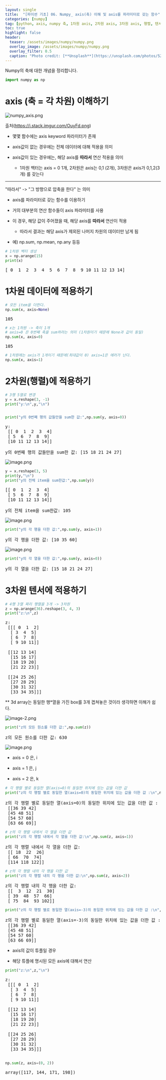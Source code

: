 ```yaml
---
layout: single
title:  "[파이썬 기초] 06. Numpy_ axis(축) 이해 및 axis를 파라미터로 갖는 함수"
categories: [numpy]
tag: [python, axis, numpy 축, 1차원 axis, 2차원 axis, 3차원 axis, 행렬, 텐서]
toc: true
highlight: false
header:
  teaser: /assets/images/numpy/numpy.png
  overlay_image: /assets/images/numpy/numpy.png
  overlay_filter: 0.5
  caption: "Photo credit: [**Unsplash**](https://unsplash.com/photos/52jRtc2S_VE)"
---
```


Numpy의 축에 대한 개념을 정리합니다.

<head>
  <style>
    table.dataframe {
      white-space: normal;
      width: 100%;
      height: 240px;
      display: block;
      overflow: auto;
      font-family: Arial, sans-serif;
      font-size: 0.9rem;
      line-height: 20px;
      text-align: center;
      border: 0px !important;
    }

    table.dataframe th {
      text-align: center;
      font-weight: bold;
      padding: 8px;
    }

    table.dataframe td {
      text-align: center;
      padding: 8px;
    }

    table.dataframe tr:hover {
      background: #b8d1f3; 
    }

    .output_prompt {
      overflow: auto;
      font-size: 0.9rem;
      line-height: 1.45;
      border-radius: 0.3rem;
      -webkit-overflow-scrolling: touch;
      padding: 0.8rem;
      margin-top: 0;
      margin-bottom: 15px;
      font: 1rem Consolas, "Liberation Mono", Menlo, Courier, monospace;
      color: $code-text-color;
      border: solid 1px $border-color;
      border-radius: 0.3rem;
      word-break: normal;
      white-space: pre;
    }

  .dataframe tbody tr th:only-of-type {
      vertical-align: middle;
  }

  .dataframe tbody tr th {
      vertical-align: top;
  }

  .dataframe thead th {
      text-align: center !important;
      padding: 8px;
  }

  .page__content p {
      margin: 0 0 0px !important;
  }

  .page__content p > strong {
    font-size: 0.8rem !important;
  }

  </style>
</head>



```python
import numpy as np
```

# axis (축 = 각 차원) 이해하기



![numpy_axis.png](/assets/image/numpy/numpy_axis.png)

출처(https://i.stack.imgur.com/OuyFd.png)



 - 몇몇 함수에는 axis keyword 파라미터가 존재

 - axis값이 없는 경우에는 전체 데이터에 대해 적용을 의미

 - axis값이 있는 경우에는, 해당 axis를 **따라서** 연산 적용을 의미 

     - 1차원 백터는 axis = 0 1개, 2차원은 axis는 0,1 (2개), 3차원은 axis가 0,1,2(3개) 를 갖는다

---

"따라서" -> "그 방향으로 압축을 한다" 는 의미


* axis를 파라미터로 갖는 함수를 이용하기

 - 거의 대부분의 연산 함수들이 axis 파라미터를 사용

 - 이 경우, 해당 값이 주어졌을 때, 해당 axis를 **따라서** 연산이 적용

   - 따라서 결과는 해당 axis가 제외된 나머지 차원의 데이터만 남게 됨

 - 예) np.sum, np.mean, np.any 등등

 



```python
# 1차원 벡터 생성
x = np.arange(15)
print(x)
```

<pre>
[ 0  1  2  3  4  5  6  7  8  9 10 11 12 13 14]
</pre>
# 1차원 데이터에 적용하기



```python
# 모든 item을 더한다.
np.sum(x, axis=None)
```

<pre>
105
</pre>

```python
# x는 1차원 -> 축이 1개
# axis=0 은 0번째 축을 sum하라는 의미 (1차원이기 때문에 None과 값이 동일)
np.sum(x, axis=0)
```

<pre>
105
</pre>

```python
# 1차원에는 axis가 1개이기 때문에(최대값이 0) axis=1은 에러가 난다.
np.sum(x, axis=1)
```

# 2차원(행렬)에 적용하기



```python
# 3행 5열로 변경
y = x.reshape(3, -1) 
print("y:\n",y,"\n")


print("y의 0번째 행의 값들만을 sum한 값:",np.sum(y, axis=0))
```

<pre>
y:
 [[ 0  1  2  3  4]
 [ 5  6  7  8  9]
 [10 11 12 13 14]] 

y의 0번째 행의 값들만을 sum한 값: [15 18 21 24 27]
</pre>
![image.png](attachment:image.png)



```python
y = x.reshape(3, 5)
print(y,"\n")
print("y의 전체 item을 sum한값:",np.sum(y))
```

<pre>
[[ 0  1  2  3  4]
 [ 5  6  7  8  9]
 [10 11 12 13 14]] 

y의 전체 item을 sum한값: 105
</pre>
![image.png](attachment:image.png)



```python
print("y의 각 행을 더한 값:",np.sum(y, axis=1))
```

<pre>
y의 각 행을 더한 값: [10 35 60]
</pre>
![image.png](attachment:image.png)



```python
print("y의 각 열을 더한 값:",np.sum(y, axis=0))
```

<pre>
y의 각 열을 더한 값: [15 18 21 24 27]
</pre>
# 3차원 텐서에 적용하기



```python
# 4행 3열 짜리 행렬을 3개 -> 3차원
z = np.arange(36).reshape(3, 4, 3)
print("z:\n",z)
```

<pre>
z:
 [[[ 0  1  2]
  [ 3  4  5]
  [ 6  7  8]
  [ 9 10 11]]

 [[12 13 14]
  [15 16 17]
  [18 19 20]
  [21 22 23]]

 [[24 25 26]
  [27 28 29]
  [30 31 32]
  [33 34 35]]]
</pre>
** 3d array는 동일한 행*열을 가진 box를 3개 겹쳐놓은 것이라 생각하면 이해가 쉽다.

![image-2.png](attachment:image-2.png)



```python
print("z의 모든 원소를 더한 값:",np.sum(z))
```

<pre>
z의 모든 원소를 더한 값: 630
</pre>
![image.png](attachment:image.png)



- axis = 0 은, i

- axis = 1 은, j

- axis = 2 은, k



```python
# 각 행렬 별로 동일한 열(axis=0)의 동일한 위치에 있는 값을 더한 값 
print("z의 각 행렬 별로 동일한 열(axis=0)의 동일한 위치에 있는 값을 더한 값 :\n",np.sum(z, axis=0))
```

<pre>
z의 각 행렬 별로 동일한 열(axis=0)의 동일한 위치에 있는 값을 더한 값 :
 [[36 39 42]
 [45 48 51]
 [54 57 60]
 [63 66 69]]
</pre>

```python
# z의 각 행렬 내에서 각 열을 더한 값
print("z의 각 행렬 내에서 각 열을 더한 값:\n",np.sum(z, axis=1))
```

<pre>
z의 각 행렬 내에서 각 열을 더한 값:
 [[ 18  22  26]
 [ 66  70  74]
 [114 118 122]]
</pre>

```python
# z의 각 행렬 내의 각 행을 더한 값
print("z의 각 행렬 내의 각 행을 더한 값:\n",np.sum(z, axis=2))
```

<pre>
z의 각 행렬 내의 각 행을 더한 값:
 [[  3  12  21  30]
 [ 39  48  57  66]
 [ 75  84  93 102]]
</pre>

```python
print("z의 각 행렬 별로 동일한 열(axis=-3)의 동일한 위치에 있는 값을 더한 값 :\n",np.sum(z, axis=-3))
```

<pre>
z의 각 행렬 별로 동일한 열(axis=-3)의 동일한 위치에 있는 값을 더한 값 :
 [[36 39 42]
 [45 48 51]
 [54 57 60]
 [63 66 69]]
</pre>
* axis의 값이 튜플일 경우

 - 해당 튜플에 명시된 모든 axis에 대해서 연산



```python
print("z:\n",z,"\n")
```

<pre>
z:
 [[[ 0  1  2]
  [ 3  4  5]
  [ 6  7  8]
  [ 9 10 11]]

 [[12 13 14]
  [15 16 17]
  [18 19 20]
  [21 22 23]]

 [[24 25 26]
  [27 28 29]
  [30 31 32]
  [33 34 35]]] 

</pre>

```python
np.sum(z, axis=(0, 2))
```

<pre>
array([117, 144, 171, 198])
</pre>